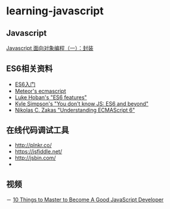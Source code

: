 # learning-javascript

## Javascript

[Javascript 面向对象编程（一）：封装](http://www.ruanyifeng.com/blog/2010/05/object-oriented_javascript_encapsulation.html)

## ES6相关资料

- [ES6入门](http://es6.ruanyifeng.com/)
- [Meteor's ecmascript](https://github.com/meteor/meteor/blob/master/packages/ecmascript/README.md)
- [Luke Hoban's "ES6 features"](http://git.io/es6features)
- [Kyle Simpson's "You don't know JS: ES6 and beyond"](https://github.com/getify/You-Dont-Know-JS/tree/master/es6%20%26%20beyond)
- [Nikolas C. Zakas "Understanding ECMAScript 6"](https://github.com/nzakas/understandinges6)


## 在线代码调试工具

- http://plnkr.co/  
- https://jsfiddle.net/ 
- http://jsbin.com/
- 
## 视频

－ [10 Things to Master to Become A Good JavaScript Developer](https://www.youtube.com/watch?v=6MaOPdQPvow)
